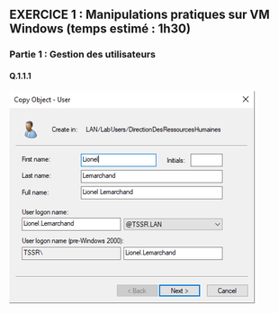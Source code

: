 ## EXERCICE 1 : Manipulations pratiques sur VM Windows (temps estimé : 1h30)

### Partie 1 : Gestion des utilisateurs

#### Q.1.1.1

![Creation-L-Marchand](/Ressources/Exercice-1/Q.1.1.1-1-Creation-L-Marchand.png)



